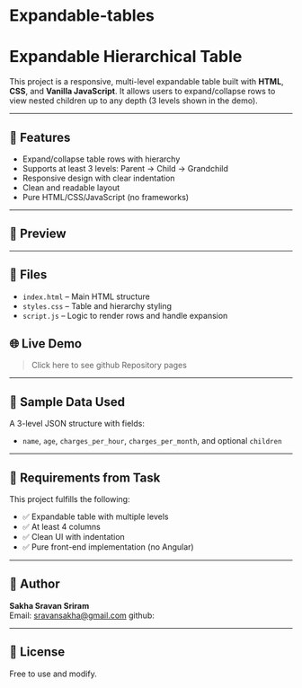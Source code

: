 # Expandable-tables
# Expandable Hierarchical Table

This project is a responsive, multi-level expandable table built with **HTML**, **CSS**, and **Vanilla JavaScript**. It allows users to expand/collapse rows to view nested children up to any depth (3 levels shown in the demo).

---

## 🌟 Features

- Expand/collapse table rows with hierarchy
- Supports at least 3 levels: Parent → Child → Grandchild
- Responsive design with clear indentation
- Clean and readable layout
- Pure HTML/CSS/JavaScript (no frameworks)

---

## 📸 Preview
---

## 📁 Files

- `index.html` – Main HTML structure
- `styles.css` – Table and hierarchy styling
- `script.js` – Logic to render rows and handle expansion

## 🌐 Live Demo

> Click here to see github Repository pages


---

## 🧠 Sample Data Used

A 3-level JSON structure with fields:  
- `name`, `age`, `charges_per_hour`, `charges_per_month`, and optional `children`

---

## 📌 Requirements from Task

This project fulfills the following:
- ✅ Expandable table with multiple levels
- ✅ At least 4 columns
- ✅ Clean UI with indentation
- ✅ Pure front-end implementation (no Angular)

---

## 📧 Author

**Sakha Sravan Sriram**  
Email: sravansakha@gmail.com 
github:

---

## 🔖 License

Free to use and modify.